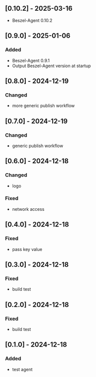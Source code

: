## [0.10.2] - 2025-03-16

- Beszel-Agent 0.10.2

## [0.9.0] - 2025-01-06

### Added

- Beszel-Agent 0.9.1
- Output Beszel-Agent version at startup

## [0.8.0] - 2024-12-19

### Changed

- more generic publish workflow

## [0.7.0] - 2024-12-19

### Changed

- generic publish workflow

## [0.6.0] - 2024-12-18

### Changed

- logo

### Fixed

- network access

## [0.4.0] - 2024-12-18

### Fixed

- pass key value

## [0.3.0] - 2024-12-18

### Fixed

- build test

## [0.2.0] - 2024-12-18

### Fixed

- build test

## [0.1.0] - 2024-12-18

### Added

- test agent
